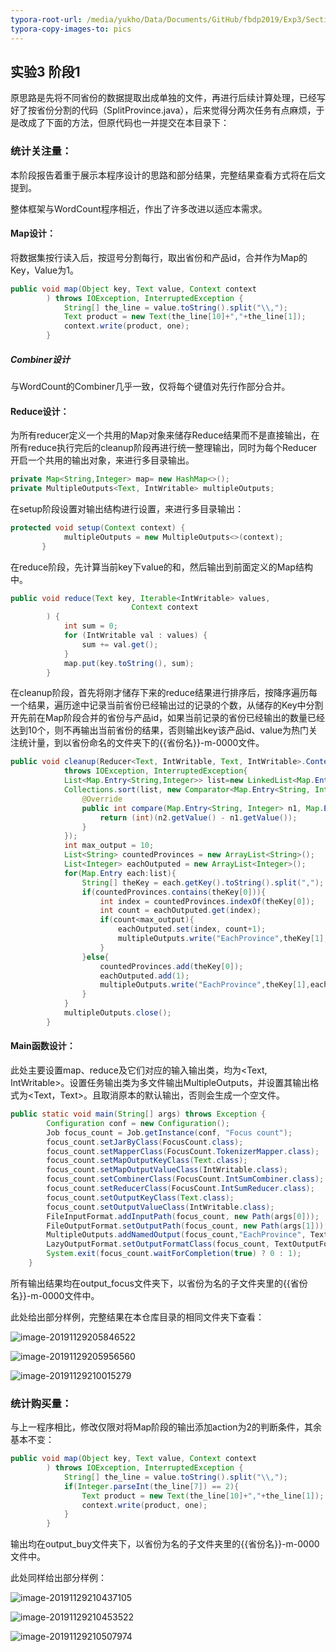 ```yaml
---
typora-root-url: /media/yukho/Data/Documents/GitHub/fbdp2019/Exp3/Section1/pics
typora-copy-images-to: pics
---
```


## 实验3 阶段1

原思路是先将不同省份的数据提取出成单独的文件，再进行后续计算处理，已经写好了按省份分割的代码（SplitProvince.java），后来觉得分两次任务有点麻烦，于是改成了下面的方法，但原代码也一并提交在本目录下：

### **统计关注量**：

本阶段报告着重于展示本程序设计的思路和部分结果，完整结果查看方式将在后文提到。

整体框架与WordCount程序相近，作出了许多改进以适应本需求。

#### Map设计：

将数据集按行读入后，按逗号分割每行，取出省份和产品id，合并作为Map的Key，Value为1。

```java
public void map(Object key, Text value, Context context
        ) throws IOException, InterruptedException {
            String[] the_line = value.toString().split("\\,");
            Text product = new Text(the_line[10]+","+the_line[1]);
            context.write(product, one);
        }
```

##### Combiner设计

与WordCount的Combiner几乎一致，仅将每个键值对先行作部分合并。

#### Reduce设计：

为所有reducer定义一个共用的Map对象来储存Reduce结果而不是直接输出，在所有reduce执行完后的cleanup阶段再进行统一整理输出，同时为每个Reducer开启一个共用的输出对象，来进行多目录输出。

```java
private Map<String,Integer> map= new HashMap<>();
private MultipleOutputs<Text, IntWritable> multipleOutputs;
```

在setup阶段设置对输出结构进行设置，来进行多目录输出：

```java
protected void setup(Context context) {
            multipleOutputs = new MultipleOutputs<>(context);
       }
```

在reduce阶段，先计算当前key下value的和，然后输出到前面定义的Map结构中。

```java
public void reduce(Text key, Iterable<IntWritable> values,
                           Context context
        ) {
            int sum = 0;
            for (IntWritable val : values) {
                sum += val.get();
            }
            map.put(key.toString(), sum);
        }
```

在cleanup阶段，首先将刚才储存下来的reduce结果进行排序后，按降序遍历每一个结果，遍历途中记录当前省份已经输出过的记录的个数，从储存的Key中分割开先前在Map阶段合并的省份与产品id，如果当前记录的省份已经输出的数量已经达到10个，则不再输出当前省份的结果，否则输出key该产品id、value为热门关注统计量，到以省份命名的文件夹下的{{省份名}}-m-0000文件。

```java
public void cleanup(Reducer<Text, IntWritable, Text, IntWritable>.Context context)
            throws IOException, InterruptedException{
            List<Map.Entry<String,Integer>> list=new LinkedList<Map.Entry<String, Integer>>(map.entrySet());
            Collections.sort(list, new Comparator<Map.Entry<String, Integer>>() {
                @Override
                public int compare(Map.Entry<String, Integer> n1, Map.Entry<String, Integer> n2) {
                    return (int)(n2.getValue() - n1.getValue());
                }
            });
            int max_output = 10;
            List<String> countedProvinces = new ArrayList<String>();
            List<Integer> eachOutputed = new ArrayList<Integer>();
            for(Map.Entry each:list){
                String[] theKey = each.getKey().toString().split(",");
                if(countedProvinces.contains(theKey[0])){
                    int index = countedProvinces.indexOf(theKey[0]);
                    int count = eachOutputed.get(index);
                    if(count<max_output){
                        eachOutputed.set(index, count+1);
                        multipleOutputs.write("EachProvince",theKey[1],each.getValue(),theKey[0] + "/" + theKey[0]);
                    }
                }else{
                    countedProvinces.add(theKey[0]);
                    eachOutputed.add(1);
                    multipleOutputs.write("EachProvince",theKey[1],each.getValue(),theKey[0] + "/" + theKey[0]);
                }
            }
            multipleOutputs.close();
        }
```

#### Main函数设计：

此处主要设置map、reduce及它们对应的输入输出类，均为<Text, IntWritable>。设置任务输出类为多文件输出MultipleOutputs，并设置其输出格式为<Text，Text>。且取消原本的默认输出，否则会生成一个空文件。

```java
public static void main(String[] args) throws Exception {
        Configuration conf = new Configuration();
        Job focus_count = Job.getInstance(conf, "Focus count");
        focus_count.setJarByClass(FocusCount.class);
        focus_count.setMapperClass(FocusCount.TokenizerMapper.class);
        focus_count.setMapOutputKeyClass(Text.class);
        focus_count.setMapOutputValueClass(IntWritable.class);
        focus_count.setCombinerClass(FocusCount.IntSumCombiner.class);
        focus_count.setReducerClass(FocusCount.IntSumReducer.class);
        focus_count.setOutputKeyClass(Text.class);
        focus_count.setOutputValueClass(IntWritable.class);
        FileInputFormat.addInputPath(focus_count, new Path(args[0]));
        FileOutputFormat.setOutputPath(focus_count, new Path(args[1]));
        MultipleOutputs.addNamedOutput(focus_count,"EachProvince", TextOutputFormat.class,Text.class,Text.class);
        LazyOutputFormat.setOutputFormatClass(focus_count, TextOutputFormat.class);
        System.exit(focus_count.waitForCompletion(true) ? 0 : 1);
    }
```

所有输出结果均在output_focus文件夹下，以省份为名的子文件夹里的{{省份名}}-m-0000文件中。

此处给出部分样例，完整结果在本仓库目录的相同文件夹下查看：

![image-20191129205846522](/../../../../../../../../../pics/image-20191129205846522.png)

![image-20191129205956560](/../../../../../../../../../pics/image-20191129205956560.png)

![image-20191129210015279](/../../../../../../../../../pics/image-20191129210015279.png)

### **统计购买量**：

与上一程序相比，修改仅限对将Map阶段的输出添加action为2的判断条件，其余基本不变：

```java
public void map(Object key, Text value, Context context
        ) throws IOException, InterruptedException {
            String[] the_line = value.toString().split("\\,");
            if(Integer.parseInt(the_line[7]) == 2){
                Text product = new Text(the_line[10]+","+the_line[1]);
                context.write(product, one);
            }
        }
```

输出均在output_buy文件夹下，以省份为名的子文件夹里的{{省份名}}-m-0000文件中。

此处同样给出部分样例：

![image-20191129210437105](/../../../../../../../../../pics/image-20191129210437105.png)

![image-20191129210453522](/../../../../../../../../../pics/image-20191129210453522.png)

![image-20191129210507974](/../../../../../../../../../pics/image-20191129210507974.png)

